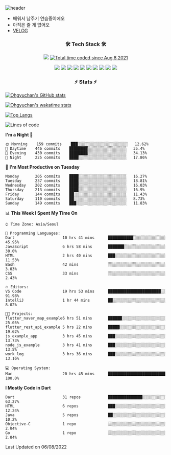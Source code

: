 <!--
**Ohgyuchan/Ohgyuchan** is a ✨ _special_ ✨ repository because its `README.md` (this file) appears on your GitHub profile.

Here are some ideas to get you started:

- 🔭 I’m currently working on ...
- 🌱 I’m currently learning ...
- 👯 I’m looking to collaborate on ...
- 🤔 I’m looking for help with ...
- 💬 Ask me about ...
- 📫 How to reach me: ...
- 😄 Pronouns: ...
- ⚡ Fun fact: ...
-->
![header](https://capsule-render.vercel.app/api?type=soft&color=auto&height=150&section=header&text=Ohgyuchan&fontSize=80&animation=twinkling)
<!-- ### Hi there 👋 -->
  * 배워서 남주기 연습중이에오
  * 아직은 줄 게 없어오
  * [VELOG](https://velog.io/@terman)



<h3 align="center"><b>🛠 Tech Stack 🛠</b></h3>

<p align="center">
<a href="https://hits.seeyoufarm.com"><img src="https://hits.seeyoufarm.com/api/count/incr/badge.svg?url=https%3A%2F%2Fgithub.com%2FOhgyuchan&count_bg=%2379C83D&title_bg=%23555555&icon=&icon_color=%23E7E7E7&title=visitors+%F0%9F%99%8C&edge_flat=false"/></a> <a href="https://wakatime.com/@9d35e6a9-2400-4e9b-b741-9597e6de1373"><img src="https://wakatime.com/badge/user/9d35e6a9-2400-4e9b-b741-9597e6de1373.svg" alt="Total time coded since Aug 8 2021" /></a></b>


<p align="center">
<img src="https://img.shields.io/badge/HTML5-E34F26?style=flat-square&logo=HTML5&logoColor=white"/></a>
<img src="https://img.shields.io/badge/CSS3-1572B6?style=flat-square&logo=CSS3&logoColor=white"/></a>
<img src="https://img.shields.io/badge/JavaScript-F7DF1E?style=flat-square&logo=JavaScript&logoColor=white"/></a>
<!-- <img src="https://img.shields.io/badge/Node.js-339933?style=flat-square&logo=Node.js&logoColor=white"/></a> &nbsp -->
<img src="https://img.shields.io/badge/Android-3DDC84?style=flat-square&logo=Android&logoColor=white"/></a> 
<img src="https://img.shields.io/badge/Flutter-02569B?style=flat-square&logo=Flutter&logoColor=white"></a> 
<img src="https://img.shields.io/badge/Dart-0175C2?style=flat-square&logo=Dart&logoColor=white"></a> 
<!-- <img src="https://img.shields.io/badge/R-0175C2?style=flat-square&logo=R&logoColor=white"></a> &nbsp -->
<!-- <img src="https://img.shields.io/badge/MongoDB-47A248?style=flat-square&logo=MongoDB&logoColor=white"/></a> &nbsp -->
<!-- <img src="https://img.shields.io/badge/MySQL-4479A1?style=flat-square&logo=MySQL&logoColor=white"/></a> &nbsp -->
<img src="https://img.shields.io/badge/c++-00599C?style=flat-square&logo=c%2B%2B&logoColor=white"/></a> 
<img src="https://img.shields.io/badge/python-0175C2?style=flat-square&logo=python&logoColor=white"></a> 
<img src="https://img.shields.io/badge/github-181717?style=flat-square&logo=github&logoColor=white"></a> 
<img src="https://img.shields.io/badge/unity-FCC624?style=flat-square&logo=unity&logoColor=black"></a> 
<!-- <img src="https://img.shields.io/badge/Amazon AWS-232F3E?style=flat-square&logo=Amazon%20AWS&logoColor=white"/></a> &nbsp </p> -->
</b>

<h3 align="center"><b>⚡️ Stats ⚡️</b></h3>


[![Ohgyuchan's GitHub stats](https://github-readme-stats.vercel.app/api?username=Ohgyuchan&count_private=true&include_all_commits=true&show_icons=true&theme=buefy)](https://github.com/anuraghazra/github-readme-stats)

[![Ohgyuchan's wakatime stats](https://github-readme-stats.vercel.app/api/wakatime?username=TermanOh&layout=compact&theme=buefy)](https://github.com/anuraghazra/github-readme-stats)

[![Top Langs](https://github-readme-stats.vercel.app/api/top-langs/?username=Ohgyuchan&layout=compact&exclude_repo=unity_example&theme=buefy)](https://github.com/Ohgyuchan/github-readme-stats)
  
<!--START_SECTION:waka-->
![Lines of code](https://img.shields.io/badge/From%20Hello%20World%20I%27ve%20Written-1.3%20million%20lines%20of%20code-blue)

**I'm a Night 🦉** 

```text
🌞 Morning    159 commits    ███░░░░░░░░░░░░░░░░░░░░░░   12.62% 
🌆 Daytime    446 commits    ████████░░░░░░░░░░░░░░░░░   35.4% 
🌃 Evening    430 commits    ████████░░░░░░░░░░░░░░░░░   34.13% 
🌙 Night      225 commits    ████░░░░░░░░░░░░░░░░░░░░░   17.86%

```
📅 **I'm Most Productive on Tuesday** 

```text
Monday       205 commits    ████░░░░░░░░░░░░░░░░░░░░░   16.27% 
Tuesday      237 commits    ████░░░░░░░░░░░░░░░░░░░░░   18.81% 
Wednesday    202 commits    ████░░░░░░░░░░░░░░░░░░░░░   16.03% 
Thursday     213 commits    ████░░░░░░░░░░░░░░░░░░░░░   16.9% 
Friday       144 commits    ██░░░░░░░░░░░░░░░░░░░░░░░   11.43% 
Saturday     110 commits    ██░░░░░░░░░░░░░░░░░░░░░░░   8.73% 
Sunday       149 commits    ███░░░░░░░░░░░░░░░░░░░░░░   11.83%

```


📊 **This Week I Spent My Time On** 

```text
⌚︎ Time Zone: Asia/Seoul

💬 Programming Languages: 
Dart                     10 hrs 41 mins      ███████████░░░░░░░░░░░░░░   45.95% 
JavaScript               6 hrs 58 mins       ███████░░░░░░░░░░░░░░░░░░   30.0% 
HTML                     2 hrs 40 mins       ███░░░░░░░░░░░░░░░░░░░░░░   11.53% 
Bash                     42 mins             ░░░░░░░░░░░░░░░░░░░░░░░░░   3.03% 
CSS                      33 mins             ░░░░░░░░░░░░░░░░░░░░░░░░░   2.43%

🔥 Editors: 
VS Code                  19 hrs 53 mins      ███████████████████████░░   91.98% 
IntelliJ                 1 hr 44 mins        ██░░░░░░░░░░░░░░░░░░░░░░░   8.02%

🐱‍💻 Projects: 
flutter_naver_map_example6 hrs 51 mins       ██████░░░░░░░░░░░░░░░░░░░   25.05% 
flutter_rest_api_example 5 hrs 22 mins       █████░░░░░░░░░░░░░░░░░░░░   19.62% 
js_example_app           3 hrs 45 mins       ███░░░░░░░░░░░░░░░░░░░░░░   13.73% 
node_js_example          3 hrs 41 mins       ███░░░░░░░░░░░░░░░░░░░░░░   13.5% 
work_log                 3 hrs 36 mins       ███░░░░░░░░░░░░░░░░░░░░░░   13.16%

💻 Operating System: 
Mac                      20 hrs 45 mins      █████████████████████████   100.0%

```

**I Mostly Code in Dart** 

```text
Dart                     31 repos            ███████████████░░░░░░░░░░   63.27% 
HTML                     6 repos             ███░░░░░░░░░░░░░░░░░░░░░░   12.24% 
Java                     5 repos             ██░░░░░░░░░░░░░░░░░░░░░░░   10.2% 
Objective-C              1 repo              ░░░░░░░░░░░░░░░░░░░░░░░░░   2.04% 
Go                       1 repo              ░░░░░░░░░░░░░░░░░░░░░░░░░   2.04%

```



 Last Updated on 06/08/2022
<!--END_SECTION:waka-->


